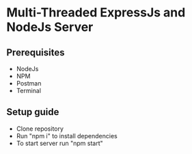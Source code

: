 
# Multi-Threaded ExpressJs and NodeJs Server
## Prerequisites

 - NodeJs
 - NPM
 - Postman
 - Terminal
 
## Setup guide
 - Clone repository
 - Run "npm i" to install dependencies
 - To start server run "npm start"

